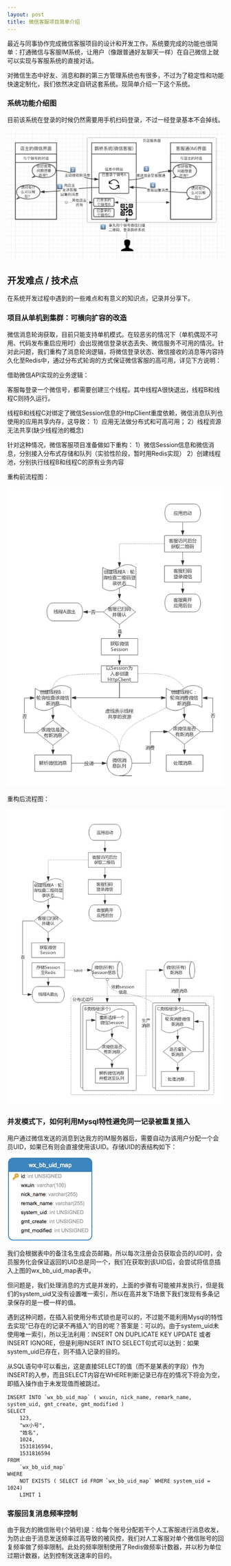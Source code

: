 ```yaml
---
layout: post
title: 微信客服项目简单介绍
---
```


最近与同事协作完成微信客服项目的设计和开发工作。系统要完成的功能也很简单：打通微信与客服IM系统，让用户（像跟普通好友聊天一样）在自己微信上就可以实现与客服系统的直接对话。

对微信生态中好友、消息和群的第三方管理系统也有很多，不过为了稳定性和功能快速定制化，我们依然决定自研这套系统。现简单介绍一下这个系统。

### 系统功能介绍图

目前该系统在登录的时候仍然需要用手机扫码登录，不过一经登录基本不会掉线。

![](/images/2018-08/weixin-kefu-1.png)


## 开发难点 / 技术点

在系统开发过程中遇到的一些难点和有意义的知识点，记录并分享下。

### 项目从单机到集群：可横向扩容的改造

微信消息轮询获取，目前只能支持单机模式。在较恶劣的情况下（单机偶现不可用、代码发布重启应用时）会出现微信登录状态丢失、微信服务不可用的情况。针对此问题，我们重构了消息轮询逻辑，将微信登录状态、微信接收的消息等内容持久化至Redis中，通过分布式轮询的方式保证微信客服的高可用，详见下方说明：

借助微信API实现的业务逻辑：

客服每登录一个微信号，都需要创建三个线程。其中线程A很快退出，线程B和线程C则持久运行。

线程B和线程C对绑定了微信Session信息的HttpClient重度依赖，微信消息队列也使用的应用共享内存，这导致：
1）应用无法做分布式和可高可用；
2）线程资源无法共享(缺少线程池的概念)

针对这种情况，微信客服项目准备做如下重构：
1）微信Session信息和微信消息，分别接入分布式存储和队列（实验性阶段，暂时用Redis实现）
2）创建线程池，分别执行线程B和线程C的原有业务内容

重构前流程图：

![](/images/2018-08/weixin-kefu-2.png)

重构后流程图：


![](/images/2018-08/weixin-kefu-3.png)

### 并发模式下，如何利用Mysql特性避免同一记录被重复插入
用户通过微信发送的消息到达我方的IM服务器后，需要自动为该用户分配一个会员UID，如果已有则会直接使用该UID。存储UID的表结构如下：

![](/images/2018-08/weixin-kefu-4.png)


我们会根据表中的备注名生成会员邮箱，所以每次注册会员获取会员的UID时，会员服务化会保证返回的UID总是同一个，我们在获取到该UID后，会尝试将信息插入上图的wx_bb_uid_map表中。

但问题是，我们处理消息的方式是并发的，上面的步骤有可能被并发执行，但是我们的system_uid又没有设置唯一索引，所以在高并发下场景下我们发现有多条记录保存的是一模一样的值。

遇到这种问题，在插入前使用分布式锁也是可以的，不过能不能利用Mysql的特性去实现“已存在的记录不再插入”的目的呢？答案是：可以的。由于system_uid未使用唯一索引，所以无法利用：INSERT ON DUPLICATE KEY UPDATE 或者 INSERT IGNORE，但是利用INSERT INTO SELECT句式可以达到：如果system_uid已存在，则不插入记录的目的。

从SQL语句中可以看出，这是直接SELECT的值（而不是某表的字段）作为INSERT的入参，而且SELECT内容在WHERE判断记录已存在的情况下将会为空，即插入操作由于未发现值而被跳过。

```
INSERT INTO `wx_bb_uid_map` ( wxuin, nick_name, remark_name, system_uid, gmt_create, gmt_modified ) 
SELECT
    123,
    "wx小号",
    "姓名",
    1024,
    1531816594,
    1531816594 
FROM
    `wx_bb_uid_map` 
WHERE
    NOT EXISTS ( SELECT id FROM `wx_bb_uid_map` WHERE system_uid = 1024) 
    LIMIT 1
```


### 客服回复消息频率控制
由于我方的微信账号(个销号)是：给每个账号分配若干个人工客服进行消息收发，为防止由于消息发送频率过高导致的被风控，我们对人工客服对单个微信账号的回复频率做了频率限制。此处的频率限制使用了Redis做频率计数器，并以秒为单位过期计数器，达到控制发送速率的目的。